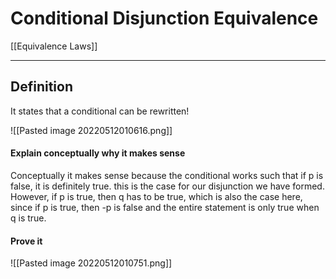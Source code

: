 # Conditional Disjunction Equivalence

[[Equivalence Laws]]


---

Definition
---

It states that a conditional can be rewritten!

![[Pasted image 20220512010616.png]]

#### Explain conceptually why it makes sense
Conceptually it makes sense because the conditional works such that if p is false, it is definitely true. this is the case for our disjunction we have formed. However, if p is true, then q has to be true, which is also the case here, since if p is true, then -p is false and the entire statement is only true when q is true. 

#### Prove it
![[Pasted image 20220512010751.png]]


